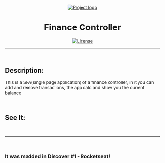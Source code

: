 <p align="center">
  <a href="" rel="noopener">
 <img src="https://img.freepik.com/free-photo/front-view-finance-business-elements-assortment_23-2148793759.jpg?size=626&ext=jpg" alt="Project logo"></a>
</p>

<h1 align="center">Finance Controller</h1>

<div align="center">

[![License](https://img.shields.io/badge/license-MIT-blue.svg)](/LICENSE)

</div> 

---

<br>

<h2>Description:</h2>

<p>This is a SPA(single page application) of a finance controller, in it you can add and remove transactions, the app calc and show you the current balance</p>

<br>

## See It:



<br>
<hr>
<br>

### It was madded in Discover #1 - Rocketseat!
